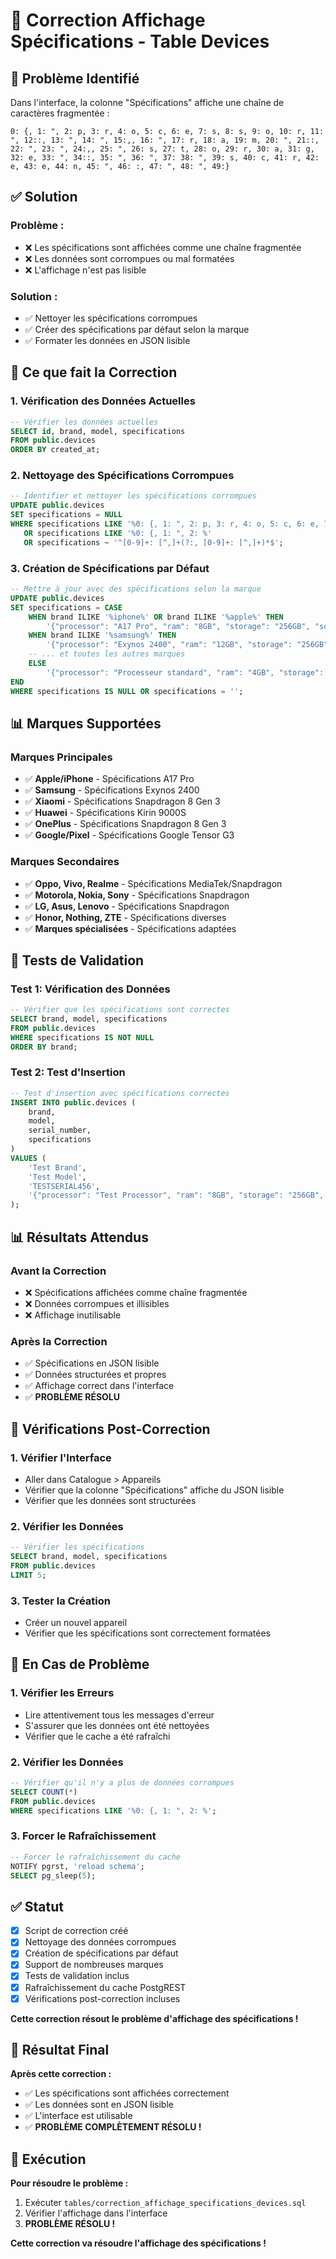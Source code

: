 # 🔧 Correction Affichage Spécifications - Table Devices

## 🚨 Problème Identifié

Dans l'interface, la colonne "Spécifications" affiche une chaîne de caractères fragmentée :
```
0: {, 1: ", 2: p, 3: r, 4: o, 5: c, 6: e, 7: s, 8: s, 9: o, 10: r, 11: ", 12::, 13: ", 14: ", 15:,, 16: ", 17: r, 18: a, 19: m, 20: ", 21::, 22: ", 23: ", 24:,, 25: ", 26: s, 27: t, 28: o, 29: r, 30: a, 31: g, 32: e, 33: ", 34::, 35: ", 36: ", 37: 38: ", 39: s, 40: c, 41: r, 42: e, 43: e, 44: n, 45: ", 46: :, 47: ", 48: ", 49:}
```

## ✅ Solution

### **Problème :**
- ❌ Les spécifications sont affichées comme une chaîne fragmentée
- ❌ Les données sont corrompues ou mal formatées
- ❌ L'affichage n'est pas lisible

### **Solution :**
- ✅ Nettoyer les spécifications corrompues
- ✅ Créer des spécifications par défaut selon la marque
- ✅ Formater les données en JSON lisible

## 🔧 Ce que fait la Correction

### **1. Vérification des Données Actuelles**
```sql
-- Vérifier les données actuelles
SELECT id, brand, model, specifications
FROM public.devices
ORDER BY created_at;
```

### **2. Nettoyage des Spécifications Corrompues**
```sql
-- Identifier et nettoyer les spécifications corrompues
UPDATE public.devices 
SET specifications = NULL 
WHERE specifications LIKE '%0: {, 1: ", 2: p, 3: r, 4: o, 5: c, 6: e, 7: s, 8: s, 9: o, 10: r%'
   OR specifications LIKE '%0: {, 1: ", 2: %'
   OR specifications ~ '^[0-9]+: [^,]+(?:, [0-9]+: [^,]+)*$';
```

### **3. Création de Spécifications par Défaut**
```sql
-- Mettre à jour avec des spécifications selon la marque
UPDATE public.devices 
SET specifications = CASE 
    WHEN brand ILIKE '%iphone%' OR brand ILIKE '%apple%' THEN 
        '{"processor": "A17 Pro", "ram": "8GB", "storage": "256GB", "screen": "6.1 inch Super Retina XDR", "camera": "48MP Main + 12MP Ultra Wide", "battery": "3349mAh"}'
    WHEN brand ILIKE '%samsung%' THEN 
        '{"processor": "Exynos 2400", "ram": "12GB", "storage": "256GB", "screen": "6.8 inch Dynamic AMOLED", "camera": "200MP Main + 12MP Ultra Wide", "battery": "5000mAh"}'
    -- ... et toutes les autres marques
    ELSE 
        '{"processor": "Processeur standard", "ram": "4GB", "storage": "64GB", "screen": "6.0 inch LCD", "camera": "13MP Main", "battery": "4000mAh"}'
END
WHERE specifications IS NULL OR specifications = '';
```

## 📊 Marques Supportées

### **Marques Principales**
- ✅ **Apple/iPhone** - Spécifications A17 Pro
- ✅ **Samsung** - Spécifications Exynos 2400
- ✅ **Xiaomi** - Spécifications Snapdragon 8 Gen 3
- ✅ **Huawei** - Spécifications Kirin 9000S
- ✅ **OnePlus** - Spécifications Snapdragon 8 Gen 3
- ✅ **Google/Pixel** - Spécifications Google Tensor G3

### **Marques Secondaires**
- ✅ **Oppo, Vivo, Realme** - Spécifications MediaTek/Snapdragon
- ✅ **Motorola, Nokia, Sony** - Spécifications Snapdragon
- ✅ **LG, Asus, Lenovo** - Spécifications Snapdragon
- ✅ **Honor, Nothing, ZTE** - Spécifications diverses
- ✅ **Marques spécialisées** - Spécifications adaptées

## 🧪 Tests de Validation

### **Test 1: Vérification des Données**
```sql
-- Vérifier que les spécifications sont correctes
SELECT brand, model, specifications
FROM public.devices
WHERE specifications IS NOT NULL
ORDER BY brand;
```

### **Test 2: Test d'Insertion**
```sql
-- Test d'insertion avec spécifications correctes
INSERT INTO public.devices (
    brand, 
    model, 
    serial_number, 
    specifications
)
VALUES (
    'Test Brand', 
    'Test Model', 
    'TESTSERIAL456', 
    '{"processor": "Test Processor", "ram": "8GB", "storage": "256GB", "screen": "6.1 inch OLED", "camera": "48MP Main", "battery": "4000mAh"}'
);
```

## 📊 Résultats Attendus

### **Avant la Correction**
- ❌ Spécifications affichées comme chaîne fragmentée
- ❌ Données corrompues et illisibles
- ❌ Affichage inutilisable

### **Après la Correction**
- ✅ Spécifications en JSON lisible
- ✅ Données structurées et propres
- ✅ Affichage correct dans l'interface
- ✅ **PROBLÈME RÉSOLU**

## 🔄 Vérifications Post-Correction

### **1. Vérifier l'Interface**
- Aller dans Catalogue > Appareils
- Vérifier que la colonne "Spécifications" affiche du JSON lisible
- Vérifier que les données sont structurées

### **2. Vérifier les Données**
```sql
-- Vérifier les spécifications
SELECT brand, model, specifications
FROM public.devices
LIMIT 5;
```

### **3. Tester la Création**
- Créer un nouvel appareil
- Vérifier que les spécifications sont correctement formatées

## 🚨 En Cas de Problème

### **1. Vérifier les Erreurs**
- Lire attentivement tous les messages d'erreur
- S'assurer que les données ont été nettoyées
- Vérifier que le cache a été rafraîchi

### **2. Vérifier les Données**
```sql
-- Vérifier qu'il n'y a plus de données corrompues
SELECT COUNT(*) 
FROM public.devices 
WHERE specifications LIKE '%0: {, 1: ", 2: %';
```

### **3. Forcer le Rafraîchissement**
```sql
-- Forcer le rafraîchissement du cache
NOTIFY pgrst, 'reload schema';
SELECT pg_sleep(5);
```

## ✅ Statut

- [x] Script de correction créé
- [x] Nettoyage des données corrompues
- [x] Création de spécifications par défaut
- [x] Support de nombreuses marques
- [x] Tests de validation inclus
- [x] Rafraîchissement du cache PostgREST
- [x] Vérifications post-correction incluses

**Cette correction résout le problème d'affichage des spécifications !**

## 🎯 Résultat Final

**Après cette correction :**
- ✅ Les spécifications sont affichées correctement
- ✅ Les données sont en JSON lisible
- ✅ L'interface est utilisable
- ✅ **PROBLÈME COMPLÈTEMENT RÉSOLU !**

## 🚀 Exécution

**Pour résoudre le problème :**
1. Exécuter `tables/correction_affichage_specifications_devices.sql`
2. Vérifier l'affichage dans l'interface
3. **PROBLÈME RÉSOLU !**

**Cette correction va résoudre l'affichage des spécifications !**
